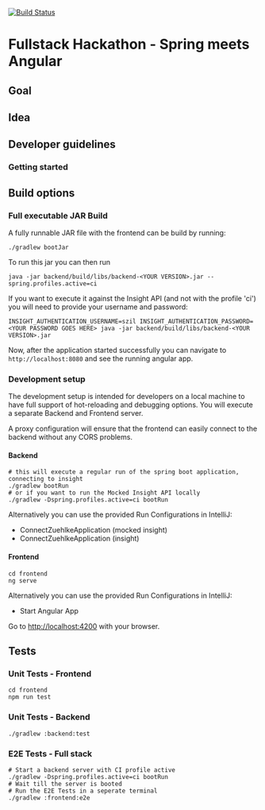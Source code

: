 [![Build Status](https://travis-ci.com/fullstackhackathon/ConnectZuehlke.svg)](https://travis-ci.com/fullstackhackathon/ConnectZuehlke)

# Fullstack Hackathon - Spring meets Angular

## Goal

## Idea

## Developer guidelines

### Getting started

 
## Build options

### Full executable JAR Build
A fully runnable JAR file with the frontend can be build by running:

```
./gradlew bootJar
```
To run this jar you can then run 
```
java -jar backend/build/libs/backend-<YOUR VERSION>.jar --spring.profiles.active=ci
```
If you want to execute it against the Insight API (and not with the profile 'ci') you will need to provide your username and password:

```
INSIGHT_AUTHENTICATION_USERNAME=szil INSIGHT_AUTHENTICATION_PASSWORD=<YOUR PASSWORD GOES HERE> java -jar backend/build/libs/backend-<YOUR VERSION>.jar
```

Now, after the application started successfully you can navigate to `http://localhost:8080` and see the running angular app.

### Development setup
The development setup is intended for developers on a local machine to have full support of hot-reloading and debugging options.
You will execute a separate Backend and Frontend server.

A proxy configuration will ensure that the frontend can easily connect to the backend without any CORS problems.
 
#### Backend
```
# this will execute a regular run of the spring boot application, connecting to insight
./gradlew bootRun 
# or if you want to run the Mocked Insight API locally
./gradlew -Dspring.profiles.active=ci bootRun 
```
Alternatively you can use the provided Run Configurations in IntelliJ:

- ConnectZuehlkeApplication (mocked insight)
- ConnectZuehlkeApplication (insight)



#### Frontend
```
cd frontend
ng serve
```

Alternatively you can use the provided Run Configurations in IntelliJ:

- Start Angular App

Go to [http://localhost:4200](http://localhost:4200) with your browser.


## Tests

### Unit Tests - Frontend

```
cd frontend
npm run test
```

### Unit Tests - Backend

```
./gradlew :backend:test
```

### E2E Tests - Full stack

```
# Start a backend server with CI profile active
./gradlew -Dspring.profiles.active=ci bootRun 
# Wait till the server is booted
# Run the E2E Tests in a seperate terminal
./gradlew :frontend:e2e

```